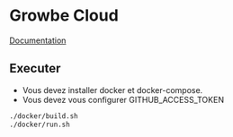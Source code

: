 # Growbe Cloud


[Documentation](./doc/index.md)


## Executer

* Vous devez installer docker et docker-compose.
* Vous devez vous configurer GITHUB_ACCESS_TOKEN

```bash
./docker/build.sh
./docker/run.sh
```